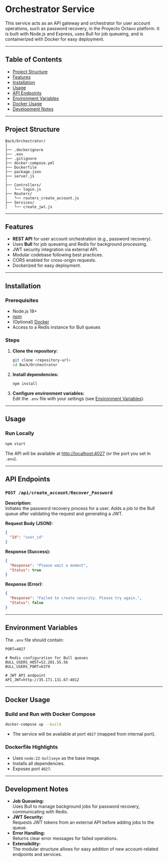 # Orchestrator Service

This service acts as an API gateway and orchestrator for user account operations, such as password recovery, in the Proyecto Octavo platform. It is built with Node.js and Express, uses Bull for job queueing, and is containerized with Docker for easy deployment.

---

## Table of Contents

- [Project Structure](#project-structure)
- [Features](#features)
- [Installation](#installation)
- [Usage](#usage)
- [API Endpoints](#api-endpoints)
- [Environment Variables](#environment-variables)
- [Docker Usage](#docker-usage)
- [Development Notes](#development-notes)

---

## Project Structure

```
Back/Orchestrator/
│
├── .dockerignore
├── .env
├── .gitignore
├── docker-compose.yml
├── Dockerfile
├── package.json
├── server.js
│
├── Controllers/
│   └── login.js
├── Routers/
│   └── routers_create_account.js
├── Services/
│   └── create_jwt.js
```

---

## Features

- **REST API** for user account orchestration (e.g., password recovery).
- Uses **Bull** for job queueing and Redis for background processing.
- JWT security integration via external API.
- Modular codebase following best practices.
- CORS enabled for cross-origin requests.
- Dockerized for easy deployment.

---

## Installation

### Prerequisites

- Node.js 18+
- [npm](https://www.npmjs.com/)
- (Optional) [Docker](https://www.docker.com/)
- Access to a Redis instance for Bull queues

### Steps

1. **Clone the repository:**
   ```sh
   git clone <repository-url>
   cd Back/Orchestrator
   ```

2. **Install dependencies:**
   ```sh
   npm install
   ```

3. **Configure environment variables:**  
   Edit the `.env` file with your settings (see [Environment Variables](#environment-variables)).

---

## Usage

### Run Locally

```sh
npm start
```

The API will be available at [http://localhost:4027](http://localhost:4027) (or the port you set in `.env`).

---

## API Endpoints

### `POST /api/create_account/Recover_Password`

**Description:**  
Initiates the password recovery process for a user. Adds a job to the Bull queue after validating the request and generating a JWT.

**Request Body (JSON):**
```json
{
  "Id": "user_id"
}
```

**Response (Success):**
```json
{
  "Response": "Please wait a moment",
  "Status": true
}
```

**Response (Error):**
```json
{
  "Response": "Failed to create security. Please try again.",
  "Status": false
}
```

---

## Environment Variables

The `.env` file should contain:

```
PORT=4027

# Redis configuration for Bull queues
BULL_USERS_HOST=52.201.55.56
BULL_USERS_PORT=6379

# JWT API endpoint
API_JWT=http://35.171.131.67:4012
```

---

## Docker Usage

### Build and Run with Docker Compose

```sh
docker-compose up --build
```

- The service will be available at port `4027` (mapped from internal port).

### Dockerfile Highlights

- Uses `node:22-bullseye` as the base image.
- Installs all dependencies.
- Exposes port `4027`.

---

## Development Notes

- **Job Queueing:**  
  Uses Bull to manage background jobs for password recovery, communicating with Redis.
- **JWT Security:**  
  Requests JWT tokens from an external API before adding jobs to the queue.
- **Error Handling:**  
  Returns clear error messages for failed operations.
- **Extensibility:**  
  The modular structure allows for easy addition of new account-related endpoints and services.

